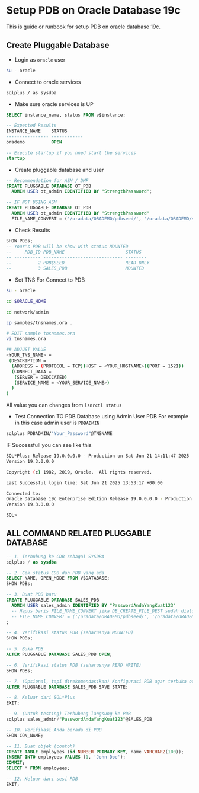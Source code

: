 # Setup PDB on Oracle Database 19c

This is guide or runbook for setup PDB on oracle database 19c.

## Create Pluggable Database

- Login as `oracle` user

```bash
su - oracle
```

- Connect to oracle services

```bash
sqlplus / as sysdba
```

- Make sure oracle services is UP

```sql
SELECT instance_name, status FROM v$instance;

-- Expected Results
INSTANCE_NAME    STATUS
---------------- ------------
orademo          OPEN

-- Execute startup if you nned start the services
startup
```

- Create pluggable database and user

```sql
-- Recommendation for ASM / DMF
CREATE PLUGGABLE DATABASE OT_PDB
  ADMIN USER ot_admin IDENTIFIED BY "StrengthPassword";

-- IF NOT USING ASM
CREATE PLUGGABLE DATABASE OT_PDB
  ADMIN USER ot_admin IDENTIFIED BY "StrengthPassword"
  FILE_NAME_CONVERT = ('/oradata/ORADEMO/pdbseed/', '/oradata/ORADEMO/sales_pdb/');
```

- Check Results

```sql
SHOW PDBs;
-- Your's PDB will be show with status MOUNTED
--     PDB_ID PDB_NAME                       STATUS
-- ---------- ------------------------------ --------
--          2 PDB$SEED                       READ ONLY
--          3 SALES_PDB                      MOUNTED
```

- Set TNS For Connect to PDB

```bash
su - oracle

cd $ORACLE_HOME

cd network/admin

cp samples/tnsnames.ora .

# EDIT sample tnsnames.ora
vi tnsnames.ora

## ADJUST VALUE
<YOUR_TNS_NAME> =
 (DESCRIPTION =
  (ADDRESS = (PROTOCOL = TCP)(HOST = <YOUR_HOSTNAME>)(PORT = 1521))
  (CONNECT_DATA =
   (SERVER = DEDICATED)
   (SERVICE_NAME = <YOUR_SERVICE_NAME>)
  )
)
```

All value you can changes from `lsnrctl status`

- Test Connection TO PDB Database using Admin User PDB
  For example in this case admin user is `PDBADMIN`

```bash
sqlplus PDBADMIN/"Your_Password"@TNSNAME
```

IF Successfull you can see like this

```bash
SQL*Plus: Release 19.0.0.0.0 - Production on Sat Jun 21 14:11:47 2025
Version 19.3.0.0.0

Copyright (c) 1982, 2019, Oracle.  All rights reserved.

Last Successful login time: Sat Jun 21 2025 13:53:17 +00:00

Connected to:
Oracle Database 19c Enterprise Edition Release 19.0.0.0.0 - Production
Version 19.3.0.0.0

SQL>
```

## ALL COMMAND RELATED PLUGGABLE DATABASE

```sql
-- 1. Terhubung ke CDB sebagai SYSDBA
sqlplus / as sysdba

-- 2. Cek status CDB dan PDB yang ada
SELECT NAME, OPEN_MODE FROM V$DATABASE;
SHOW PDBs;

-- 3. Buat PDB baru
CREATE PLUGGABLE DATABASE SALES_PDB
  ADMIN USER sales_admin IDENTIFIED BY "PasswordAndaYangKuat123"
  -- Hapus baris FILE_NAME_CONVERT jika DB_CREATE_FILE_DEST sudah diatur ke diskgroup ASM
  -- FILE_NAME_CONVERT = ('/oradata/ORADEMO/pdbseed/', '/oradata/ORADEMO/sales_pdb/'); -- Sesuaikan path ASM jika diperlukan
;

-- 4. Verifikasi status PDB (seharusnya MOUNTED)
SHOW PDBs;

-- 5. Buka PDB
ALTER PLUGGABLE DATABASE SALES_PDB OPEN;

-- 6. Verifikasi status PDB (seharusnya READ WRITE)
SHOW PDBs;

-- 7. (Opsional, tapi direkomendasikan) Konfigurasi PDB agar terbuka otomatis saat CDB startup
ALTER PLUGGABLE DATABASE SALES_PDB SAVE STATE;

-- 8. Keluar dari SQL*Plus
EXIT;

-- 9. (Untuk testing) Terhubung langsung ke PDB
sqlplus sales_admin/"PasswordAndaYangKuat123"@SALES_PDB

-- 10. Verifikasi Anda berada di PDB
SHOW CON_NAME;

-- 11. Buat objek (contoh)
CREATE TABLE employees (id NUMBER PRIMARY KEY, name VARCHAR2(100));
INSERT INTO employees VALUES (1, 'John Doe');
COMMIT;
SELECT * FROM employees;

-- 12. Keluar dari sesi PDB
EXIT;
```
